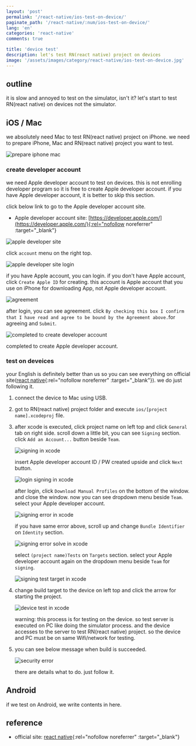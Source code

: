 ```yaml
---
layout: 'post'
permalink: '/react-native/ios-test-on-device/'
paginate_path: '/react-native/:num/ios-test-on-device/'
lang: 'en'
categories: 'react-native'
comments: true

title: 'device test'
description: let's test RN(react native) project on devices
image: '/assets/images/category/react-native/ios-test-on-device.jpg'
---
```



## outline
it is slow and annoyed to test on the simulator, isn't it? let's start to test RN(react native) on devices not the simulator.

## iOS / Mac
we absolutely need Mac to test RN(react native) project on iPhone. we need to prepare iPhone, Mac and RN(react native) project you want to test.

![prepare iphone mac](/assets/images/category/react-native/ios-test-on-device/mac-iphone.jpg)

### create developer account
we need Apple developer account to test on devices. this is not enrolling developer program so it is free to create Apple developer account. if you have Apple developer account, it is better to skip this section.

click below link to go to the Apple developer account site.

- Apple developer account site: [https://developer.apple.com/](https://developer.apple.com/){:rel="nofollow noreferrer" :target="_blank"}

![apple developer site](/assets/images/category/react-native/ios-test-on-device/apple-developer-site.png)

click ```account``` menu on the right top.

![apple developer site login](/assets/images/category/react-native/ios-test-on-device/apple-developer-site-login.png)

if you have Apple account, you can login. if you don't have Apple account, click ```Create Apple ID``` for creating. this account is Apple account that you use on iPhone for downloading App, not Apple developer account.

![agreement](/assets/images/category/react-native/ios-test-on-device/agreement.png)

after login, you can see agreement. click ```By checking this box I confirm that I have read and agree to be bound by the Agreement above.```for agreeing and ```Submit```.

![completed to create developer account](/assets/images/category/react-native/ios-test-on-device/completed-create-account.png)

completed to create Apple developer account.

### test on deveices
your English is definitely better than us so you can see everything on official site([react native](https://facebook.github.io/react-native/docs/running-on-device){:rel="nofollow noreferrer" :target="_blank"}). we do just following it.

1. connect the device to Mac using USB.
1. got to RN(react native) project folder and execute ```ios/[project name].xcodeproj``` file.
1. after xcode is executed, click project name on left top and click ```General``` tab on right side. scroll down a little bit, you can see ```Signing``` section. click ```Add an Account...``` button beside ```Team```.

    ![signing in xcode](/assets/images/category/react-native/ios-test-on-device/signing.png)

    insert Apple developer account ID / PW created upside and click ```Next``` button.

    ![login signing in xcode](/assets/images/category/react-native/ios-test-on-device/signing-login.png)

    after login, click ```Download Manual Profiles``` on the bottom of the window. and close the window.
    now you can see dropdown menu beside ```Team```. select your Apple developer account.

    ![signing error in xcode](/assets/images/category/react-native/ios-test-on-device/signing-error.png)

    if you have same error above, scroll up and change ```Bundle Identifier``` on ```Identity``` section.

    ![signing error solve in xcode](/assets/images/category/react-native/ios-test-on-device/signing-error-solve.png)

    select ```(project name)Tests``` on ```Targets``` section. select your Apple developer account again on the dropdown menu beside ```Team``` for ```signing```.

    ![signing test target in xcode](/assets/images/category/react-native/ios-test-on-device/signing-target-test.png)
1. change build target to the device on left top and click the arrow for starting the project.

    ![device test in xcode](/assets/images/category/react-native/ios-test-on-device/device-test.png)

    warning: this process is for testing on the device. so test server is executed on PC like doing the simulator process. and the device accesses to the server to test RN(react native) project. so the device and PC must be on same Wifi/network for testing.

1. you can see below message when build is succeeded.

    ![security error](/assets/images/category/react-native/ios-test-on-device/security-error.png)

    there are details what to do. just follow it.

## Android
if we test on Android, we write contents in here.

## reference
- official site: [react native](https://facebook.github.io/react-native/docs/running-on-device){:rel="nofollow noreferrer" :target="_blank"}
